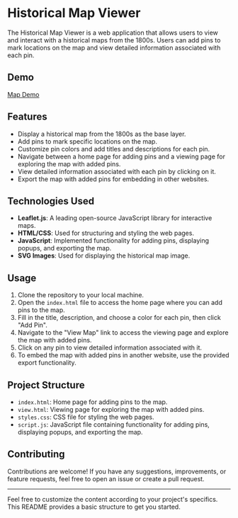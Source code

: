 # Historical Map Viewer

The Historical Map Viewer is a web application that allows users to view and interact with a historical maps from the 1800s. Users can add pins to mark locations on the map and view detailed information associated with each pin.

## Demo
[Map Demo](https://schuttk2.github.io/darwin-map/)

## Features

- Display a historical map from the 1800s as the base layer.
- Add pins to mark specific locations on the map.
- Customize pin colors and add titles and descriptions for each pin.
- Navigate between a home page for adding pins and a viewing page for exploring the map with added pins.
- View detailed information associated with each pin by clicking on it.
- Export the map with added pins for embedding in other websites.

## Technologies Used

- **Leaflet.js**: A leading open-source JavaScript library for interactive maps.
- **HTML/CSS**: Used for structuring and styling the web pages.
- **JavaScript**: Implemented functionality for adding pins, displaying popups, and exporting the map.
- **SVG Images**: Used for displaying the historical map image.

## Usage

1. Clone the repository to your local machine.
2. Open the `index.html` file to access the home page where you can add pins to the map.
3. Fill in the title, description, and choose a color for each pin, then click "Add Pin".
4. Navigate to the "View Map" link to access the viewing page and explore the map with added pins.
5. Click on any pin to view detailed information associated with it.
6. To embed the map with added pins in another website, use the provided export functionality.

## Project Structure

- `index.html`: Home page for adding pins to the map.
- `view.html`: Viewing page for exploring the map with added pins.
- `styles.css`: CSS file for styling the web pages.
- `script.js`: JavaScript file containing functionality for adding pins, displaying popups, and exporting the map.

## Contributing

Contributions are welcome! If you have any suggestions, improvements, or feature requests, feel free to open an issue or create a pull request.

---

Feel free to customize the content according to your project's specifics. This README provides a basic structure to get you started.
